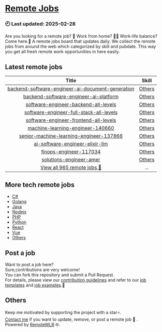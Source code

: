 # [Remote Jobs](https://github.com/RemoteWLB/remote-jobs)  
### 🕘 Last updated: 2025-02-28  
Are you looking for a remote job? 💼 Work from home? 👩‍💻 Work-life balance?  
Come here.🎁 A remote jobs board that updates daily. We collect the remote jobs from around the web which categorized by skill and pubdate. This way you get all fresh remote work opportunities in here easily.  
  
## Latest remote jobs  
| Title | Skill |  
|:-----:|:-----:|  
| [backend-software-engineer-ai-document-generation](https://github.com/RemoteWLB/remote-jobs/tree/main/jobs/Others/2025-02/backend-software-engineer-ai-document-generation) | [Others](https://github.com/RemoteWLB/remote-jobs/tree/main/jobs/Others/) |  
| [backend-software-engineer-ai-platform](https://github.com/RemoteWLB/remote-jobs/tree/main/jobs/Others/2025-02/backend-software-engineer-ai-platform) | [Others](https://github.com/RemoteWLB/remote-jobs/tree/main/jobs/Others/) |  
| [software-engineer-backend-all-levels](https://github.com/RemoteWLB/remote-jobs/tree/main/jobs/Others/2025-02/software-engineer-backend-all-levels) | [Others](https://github.com/RemoteWLB/remote-jobs/tree/main/jobs/Others/) |  
| [software-engineer-full-stack-all-levels](https://github.com/RemoteWLB/remote-jobs/tree/main/jobs/Others/2025-02/software-engineer-full-stack-all-levels) | [Others](https://github.com/RemoteWLB/remote-jobs/tree/main/jobs/Others/) |  
| [software-engineer-frontend-all-levels](https://github.com/RemoteWLB/remote-jobs/tree/main/jobs/Others/2025-02/software-engineer-frontend-all-levels) | [Others](https://github.com/RemoteWLB/remote-jobs/tree/main/jobs/Others/) |  
| [machine-learning-engineer-140660](https://github.com/RemoteWLB/remote-jobs/tree/main/jobs/Others/2025-02/machine-learning-engineer-140660) | [Others](https://github.com/RemoteWLB/remote-jobs/tree/main/jobs/Others/) |  
| [senior-machine-learning-engineer-137866](https://github.com/RemoteWLB/remote-jobs/tree/main/jobs/Others/2025-02/senior-machine-learning-engineer-137866) | [Others](https://github.com/RemoteWLB/remote-jobs/tree/main/jobs/Others/) |  
| [ai-software-engineer-elixir-llm](https://github.com/RemoteWLB/remote-jobs/tree/main/jobs/Others/2025-02/ai-software-engineer-elixir-llm) | [Others](https://github.com/RemoteWLB/remote-jobs/tree/main/jobs/Others/) |  
| [finops-engineer-117034](https://github.com/RemoteWLB/remote-jobs/tree/main/jobs/Others/2025-02/finops-engineer-117034) | [Others](https://github.com/RemoteWLB/remote-jobs/tree/main/jobs/Others/) |  
| [solutions-engineer-amer](https://github.com/RemoteWLB/remote-jobs/tree/main/jobs/Others/2025-02/solutions-engineer-amer) | [Others](https://github.com/RemoteWLB/remote-jobs/tree/main/jobs/Others/) |  
| [View all 965 remote jobs 👋](https://github.com/RemoteWLB/remote-jobs/tree/main/jobs) | ... |  
## More tech remote jobs  
* [C#](https://github.com/RemoteWLB/remote-jobs/tree/main/jobs/C%23)  
* [Golang](https://github.com/RemoteWLB/remote-jobs/tree/main/jobs/Golang)   
* [Java](https://github.com/RemoteWLB/remote-jobs/tree/main/jobs/Java)   
* [Nodejs](https://github.com/RemoteWLB/remote-jobs/tree/main/jobs/Nodejs)   
* [PHP](https://github.com/RemoteWLB/remote-jobs/tree/main/jobs/PHP)   
* [Python](https://github.com/RemoteWLB/remote-jobs/tree/main/jobs/Python)   
* [React](https://github.com/RemoteWLB/remote-jobs/tree/main/jobs/React)   
* [Vue](https://github.com/RemoteWLB/remote-jobs/tree/main/jobs/Vue)   
* [Others](https://github.com/RemoteWLB/remote-jobs/tree/main/jobs/Others)  
## Post a job  
Want to post a job here?  
Sure,contributions are very welcome!  
You can fork this repository and submit a Pull Request.  
For details, please view our [contribution guidelines](https://github.com/RemoteWLB/remote-jobs/tree/main/.github/contributing.md) and refer to our [job templates](https://github.com/RemoteWLB/remote-jobs/tree/main/.github/jobs_template.md) and [job examples](https://github.com/RemoteWLB/remote-jobs/tree/main/.github/jobs_example.md).🤝  
## Others  
Keep me motivated by supporting the project with a star⭐.  
[Contact me](https://remotewlb.com/about) if you want to update, remove, or post a remote job 💼 .  
Powered by [RemoteWLB](https://remotewlb.com) 🌐.

